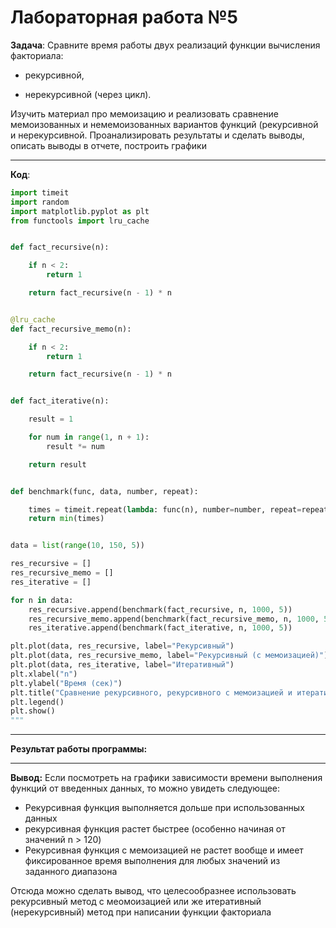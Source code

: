 # Лабораторная работа №5
**Задача**:
Сравните время работы двух реализаций функции вычисления факториала:

- рекурсивной,

- нерекурсивной (через цикл).

Изучить материал про мемоизацию и реализовать сравнение мемоизованных и немемоизованных вариантов функций (рекурсивной и нерекурсивной. Проанализировать результаты и сделать выводы, описать выводы в отчете, построить графики
___

**Код**:
```python
import timeit
import random
import matplotlib.pyplot as plt
from functools import lru_cache


def fact_recursive(n):

    if n < 2:
        return 1

    return fact_recursive(n - 1) * n


@lru_cache
def fact_recursive_memo(n):

    if n < 2:
        return 1

    return fact_recursive(n - 1) * n


def fact_iterative(n):

    result = 1

    for num in range(1, n + 1):
        result *= num

    return result


def benchmark(func, data, number, repeat):

    times = timeit.repeat(lambda: func(n), number=number, repeat=repeat)
    return min(times)


data = list(range(10, 150, 5))

res_recursive = []
res_recursive_memo = []
res_iterative = []

for n in data:
    res_recursive.append(benchmark(fact_recursive, n, 1000, 5))
    res_recursive_memo.append(benchmark(fact_recursive_memo, n, 1000, 5))
    res_iterative.append(benchmark(fact_iterative, n, 1000, 5))

plt.plot(data, res_recursive, label="Рекурсивный")
plt.plot(data, res_recursive_memo, label="Рекурсивный (с мемоизацией)")
plt.plot(data, res_iterative, label="Итеративный")
plt.xlabel("n")
plt.ylabel("Время (сек)")
plt.title("Сравнение рекурсивного, рекурсивного с мемоизацией и итеративного факториала")
plt.legend()
plt.show()
"""
```
___
**Результат работы программы:**
![]()
___
**Вывод:**
Если посмотреть на графики зависимости времени выполнения функций от введенных данных, то можно увидеть следующее:
- Рекурсивная функция выполняется дольше при использованных данных
- рекурсивная функция растет быстрее (особенно начиная от значений n > 120)
- Рекурсивная функция с мемоизацией не растет вообще и имеет фиксированное время выполнения для любых значений из заданного диапазона

Отсюда можно сделать вывод, что целесообразнее использовать рекурсивный метод с меомоизацией или же итеративный (нерекурсивный) метод при написании функции факториала
